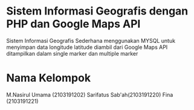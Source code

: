 # Sistem Informasi Geografis dengan PHP dan Google Maps API

Sistem Informasi Geografis Sederhana menggunakan MYSQL untuk menyimpan data longitude latitude diambil dari Google Maps API ditampilkan dalam single marker dan multiple marker
# Nama Kelompok #
M.Nasirul Umama (2103191202)
Sarifatus Sab'ah(2103191220)
Fina            (2103191221)
